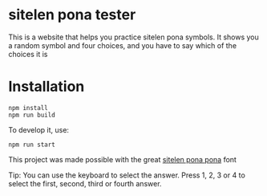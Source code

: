 # sitelen pona tester
This is a website that helps you practice sitelen pona symbols. It shows you a random symbol and four choices, and you have to say which of the choices it is

# Installation
```
npm install
npm run build
```

To develop it, use:
```
npm run start
```

This project was made possible with the great [sitelen pona pona](https://jackhumbert.github.io/sitelen-pona-pona/) font

Tip: You can use the keyboard to select the answer. Press 1, 2, 3 or 4 to select the first, second, third or fourth answer.